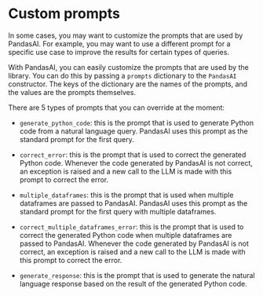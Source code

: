 # Custom prompts

In some cases, you may want to customize the prompts that are used by PandasAI. For example, you may want to use a different prompt for a specific use case to improve the results for certain types of queries.

With PandasAI, you can easily customize the prompts that are used by the library. You can do this by passing a `prompts` dictionary to the `PandasAI` constructor. The keys of the dictionary are the names of the prompts, and the values are the prompts themselves.

There are 5 types of prompts that you can override at the moment:

- `generate_python_code`: this is the prompt that is used to generate Python code from a natural language query. PandasAI uses this prompt as the standard prompt for the first query.

- `correct_error`: this is the prompt that is used to correct the generated Python code. Whenever the code generated by PandasAI is not correct, an exception is raised and a new call to the LLM is made with this prompt to correct the error.

- `multiple_dataframes`: this is the prompt that is used when multiple dataframes are passed to PandasAI. PandasAI uses this prompt as the standard prompt for the first query with multiple dataframes.

- `correct_multiple_dataframes_error`: this is the prompt that is used to correct the generated Python code when multiple dataframes are passed to PandasAI. Whenever the code generated by PandasAI is not correct, an exception is raised and a new call to the LLM is made with this prompt to correct the error.

- `generate_response`: this is the prompt that is used to generate the natural language response based on the result of the generated Python code.
